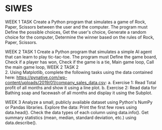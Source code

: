 # SIWES
WEEK 1 TASK
Create a Python program that simulates a game of Rock, Paper, Scissors between the user and the computer. The program must Define the possible choices, Get the user's choice, Generate a random choice for the computer, Determine the winner based on the rules of Rock, Paper, Scissors.

WEEK 2 TASK 1
Create a Python program that simulates a simple AI agent that can learn to play tic-tac-toe. The program must Define the game board, Check if a player has won, Check if the game is a tie, Main game loop, Call the main game loop,                                                                                                                              WEEK 2 TASK 2                                                                                                                                                                   
2. Using Matplotlib, complete the following tasks using the data contained here: https://pynative.com/wp-content/uploads/2019/01/company_sales_data.csv:                          a. Exercise 1: Read Total profit of all months and show it using a line plot.                                                                                                   b. Exercise 2: Read data for Bathing soap and facewash of all months and display it using the Subplot.

WEEK 3
Analyze a small, publicly available dataset using Python's NumPy or Pandas libraries.                                                                                            Explore the data:
Print the first few rows using data.head().
Check the data types of each column using data.info().
Get summary statistics (mean, median, standard deviation, etc.) using data.describe().

